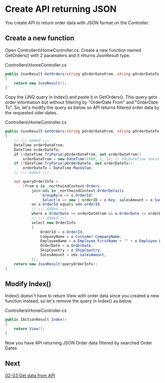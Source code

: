 # Create API returning JSON

You create API to return order data with JSON format on the Controller.

## Create a new function

Open Controllers\\HomeController.cs. Create a new function named GetOrders() with 2 paramaters and it returns JsonResult type.

Controllers\\HomeController.cs

```cs
public JsonResult GetOrders(string pOrderDateFrom, string pOrderDateTo)
{
    return new JsonResult();
}
```

 Copy the LINQ query in Index() and paste it in GetOrders(). This query gets order information but without filtering by "OrderDate From" and "OrderDate To". So, let's modify the query as below so API returns filtered order data by the requested oder dates.

Controllers\\HomeController.cs

```cs
public JsonResult GetOrders(string pOrderDateFrom, string pOrderDateTo)
{
    // ↓↓↓ Added ↓↓↓ 
    DateTime orderDateFrom;
    DateTime orderDateTo;
    if (!DateTime.TryParse(pOrderDateFrom, out orderDateFrom))
        orderDateFrom = new DateTime(1900, 1, 1); // SQLDateTime doesn't support 0001/01/01
    if (!DateTime.TryParse(pOrderDateTo, out orderDateTo))
        orderDateTo = DateTime.MaxValue;
    // ↑↑↑ Added ↑↑↑ 

    var queryOrderInfo =
        (from o in _northwindContext.Orders
            join ods in _northwindContext.OrderDetails
                .GroupBy(o => o.OrderId)
                .Select(o => new { orderID = o.Key, salesAmount = o.Sum(x => x.Quantity * x.UnitPrice) })
            on o.OrderId equals ods.orderID
            // ↓↓↓ Added ↓↓↓ 
            where o.OrderDate >= orderDateFrom && o.OrderDate <= orderDateTo
            // ↑↑↑ Added ↑↑↑ 
            select new OrderInfo
            {
                OrderId = o.OrderId,
                CompanyName = o.Customer.CompanyName,
                EmployeeName = o.Employee.FirstName + "" + o.Employee.LastName,
                OrderDate = o.OrderDate,
                ShipCountry = o.ShipCountry,
                SalesAmount = ods.salesAmount,
            });
    return new JsonResult(queryOrderInfo);
}
```
## Modify Index()

Index() doesn't have to return View with order data since you created a new function instead, so let's remove the query in Index() as below.

Controllers\\HomeController.cs

```cs
public IActionResult Index()
{
    return View();
}
```

Now you have API returning JSON Order data filtered by searched Order Dates.

## Next
[02-03 Get data from API](02-03-Get-Data-From-API.md)
